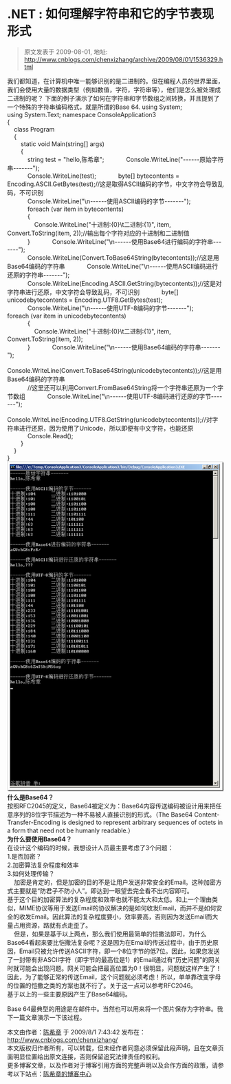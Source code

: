 # .NET : 如何理解字符串和它的字节表现形式 
> 原文发表于 2009-08-01, 地址: http://www.cnblogs.com/chenxizhang/archive/2009/08/01/1536329.html 


我们都知道，在计算机中唯一能够识别的是二进制的。但在编程人员的世界里面，我们会使用大量的数据类型（例如数值，字符，字符串等），他们是怎么被处理成二进制的呢？ 下面的例子演示了如何在字符串和字节数组之间转换，并且提到了一个特殊的字符串编码格式，就是所谓的Base 64. using System;  
using System.Text; namespace ConsoleApplication3  
{  
    class Program  
    {  
        static void Main(string[] args)  
        {  
            string test = "hello,陈希章";             Console.WriteLine("------原始字符串-------");  
            Console.WriteLine(test);             byte[] bytecontents = Encoding.ASCII.GetBytes(test);//这是取得ASCII编码的字节，中文字符会导致乱码，不可识别  
            Console.WriteLine("\n------使用ASCII编码的字节-------");  
            foreach (var item in bytecontents)  
            {  
                Console.WriteLine("十进制:{0}\t二进制:{1}", item, Convert.ToString(item, 2));//输出每个字符对应的十进制和二进制值  
            }             Console.WriteLine("\n------使用Base64进行编码的字符串-------");  
            Console.WriteLine(Convert.ToBase64String(bytecontents));//这是用Base64编码的字符串             Console.WriteLine("\n------使用ASCII编码进行还原的字符串-------");  
            Console.WriteLine(Encoding.ASCII.GetString(bytecontents));//这是对字符串进行还原，中文字符会导致乱码，不可识别             byte[] unicodebytecontents = Encoding.UTF8.GetBytes(test);  
            Console.WriteLine("\n------使用UTF-8编码的字节-------");             foreach (var item in unicodebytecontents)  
            {  
                Console.WriteLine("十进制:{0}\t二进制:{1}", item, Convert.ToString(item, 2));  
            }             Console.WriteLine("\n------使用Base64编码的字符串-------");  
            Console.WriteLine(Convert.ToBase64String(unicodebytecontents));//这是用Base64编码的字符串  
            //这里还可以利用Convert.FromBase64String将一个字符串还原为一个字节数组             Console.WriteLine("\n------使用UTF-8编码进行还原的字节-------");  
            Console.WriteLine(Encoding.UTF8.GetString(unicodebytecontents));//对字符串进行还原，因为使用了Unicode，所以即便有中文字符，也能还原  
            Console.Read();  
        }  
    }  
} [![image](./images/1536329-image_thumb_1.png "image")](http://images.cnblogs.com/cnblogs_com/chenxizhang/WindowsLiveWriter/5b01e4b204f5.NET_66A3/image_4.png) **什么是Base64？**  
按照RFC2045的定义，Base64被定义为：Base64内容传送编码被设计用来把任意序列的8位字节描述为一种不易被人直接识别的形式。（The Base64 Content-Transfer-Encoding is designed to represent arbitrary sequences of octets in a form that need not be humanly readable.）  
**为什么要使用Base64？**  
在设计这个编码的时候，我想设计人员最主要考虑了3个问题：  
1.是否加密？  
2.加密算法复杂程度和效率  
3.如何处理传输？  
    加密是肯定的，但是加密的目的不是让用户发送非常安全的Email。这种加密方式主要就是“防君子不防小人”。即达到一眼望去完全看不出内容即可。  
基于这个目的加密算法的复杂程度和效率也就不能太大和太低。和上一个理由类似，MIME协议等用于发送Email的协议解决的是如何收发Email，而并不是如何安全的收发Email。因此算法的复杂程度要小，效率要高，否则因为发送Email而大量占用资源，路就有点走歪了。  
    但是，如果是基于以上两点，那么我们使用最简单的恺撒法即可，为什么Base64看起来要比恺撒法复杂呢？这是因为在Email的传送过程中，由于历史原因，Email只被允许传送ASCII字符，即一个8位字节的低7位。因此，如果您发送了一封带有非ASCII字符（即字节的最高位是1）的Email通过有“历史问题”的网关时就可能会出现问题。网关可能会把最高位置为0！很明显，问题就这样产生了！因此，为了能够正常的传送Email，这个问题就必须考虑！所以，单单靠改变字母的位置的恺撒之类的方案也就不行了。关于这一点可以参考RFC2046。  
基于以上的一些主要原因产生了Base64编码。  

 Base 64最典型的用途是在邮件中。当然也可以用来将一个图片保存为字符串。我下一篇文章演示一下该过程。

 本文由作者：[陈希章](http://www.xizhang.com) 于 2009/8/1 7:43:42 发布在：<http://www.cnblogs.com/chenxizhang/>  
 本文版权归作者所有，可以转载，但未经作者同意必须保留此段声明，且在文章页面明显位置给出原文连接，否则保留追究法律责任的权利。   
 更多博客文章，以及作者对于博客引用方面的完整声明以及合作方面的政策，请参考以下站点：[陈希章的博客中心](http://www.xizhang.com/blog.htm) 



























